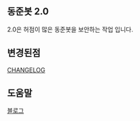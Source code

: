 ## 동준봇 2.0

2.0은 허점이 많은 동준봇을 보안하는 작업 입니다.

## 변경된점

[CHANGELOG](https://github.com/hands8142/dongzun-bot/CHANGELOG.md)

## 도움말 

[블로그](https://dongz.ml/discord/discord-dababot/)
